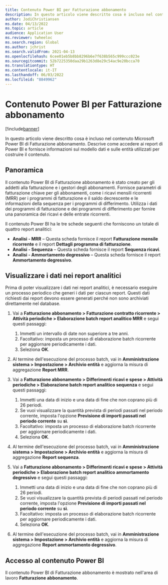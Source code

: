 ```yaml
---
title: Contenuto Power BI per Fatturazione abbonamento
description: In questo articolo viene descritto cosa è incluso nel contenuto Microsoft Power BI di Fatturazione abbonamento.
author: JodiChristiansen
ms.date: 04/13/2022
ms.topic: article
audience: Application User
ms.reviewer: twheeloc
ms.search.region: Global
ms.author: jchrist
ms.search.validFrom: 2021-04-13
ms.openlocfilehash: 6cee01eb5b8bb8296b6e7f638b565c999ccc023e
ms.sourcegitcommit: 52b7225350daa29b1263d8e29c54ac9e20bcca70
ms.translationtype: HT
ms.contentlocale: it-IT
ms.lasthandoff: 06/03/2022
ms.locfileid: "8849962"
---
```

# <a name="subscription-billing-power-bi-content"></a>Contenuto Power BI per Fatturazione abbonamento

[!include[banner](../includes/banner.md)]

In questo articolo viene descritto cosa è incluso nel contenuto Microsoft Power BI di Fatturazione abbonamento. Descrive come accedere ai report di Power BI e fornisce informazioni sul modello dati e sulle entità utilizzati per costruire il contenuto. 

## <a name="overview"></a>Panoramica

Il contenuto Power BI di Fatturazione abbonamento è stato creato per gli addetti alla fatturazione e i gestori degli abbonamenti. Fornisce parametri di fatturazione chiave per gli abbonamenti, come i ricavi mensili ricorrenti (MRR) per i programmi di fatturazione e il saldo decrescente e le informazioni della sequenza per i programmi di differimento. Utilizza i dati dei programmi di fatturazione e dei programmi di differimento per fornire una panoramica dei ricavi e delle entrate ricorrenti.

Il contenuto Power BI ha le tre schede seguenti che forniscono un totale di quattro report analitici: 

- **Analisi - MRR** – Questa scheda fornisce il report **Fatturazione mensile ricorrente** e il report **Dettagli programma di fatturazione**.
- **Analisi - Sequenza** – Questa scheda fornisce il report **Sequenza ricavi**.
- **Analisi - Ammortamento degressivo** – Questa scheda fornisce il report **Ammortamento degressivo**.

## <a name="view-data-on-the-analytical-reports"></a>Visualizzare i dati nei report analitici

Prima di poter visualizzare i dati nei report analitici, è necessario eseguire un processo periodico che generi i dati per ciascun report. Questi dati richiesti dai report devono essere generati perché non sono archiviati direttamente nel database. 

1. Vai a **Fatturazione abbonamento \> Fatturazione contratto ricorrente \> Attività periodiche \> Elaborazione batch report analitico MRR** e segui questi passaggi:

    1. Immetti un intervallo di date non superiore a tre anni.
    2. Facoltativo: imposta un processo di elaborazione batch ricorrente per aggiornare periodicamente i dati.
    3. Seleziona **OK**.

2. Al termine dell'esecuzione del processo batch, vai in **Amministrazione sistema \> Impostazione \> Archivio entità** e aggiorna la misura di aggregazione **Report MRR**. 
3. Vai a **Fatturazione abbonamento \> Differimenti ricavi e spese \> Attività periodiche \> Elaborazione batch report analitico sequenza** e segui questi passaggi:

    1. Immetti una data di inizio e una data di fine che non coprano più di 26 periodi. 
    2. Se vuoi visualizzare la quantità prevista di periodi passati nel periodo corrente, imposta l'opzione **Previsione di importi passati nel periodo corrente** su **sì**.
    3. Facoltativo: imposta un processo di elaborazione batch ricorrente per aggiornare periodicamente i dati.
    4. Seleziona **OK**. 

4. Al termine dell'esecuzione del processo batch, vai in **Amministrazione sistema \> Impostazione \> Archivio entità** e aggiorna la misura di aggregazione **Report sequenza**.
5. Vai a **Fatturazione abbonamento \> Differimenti ricavi e spese \> Attività periodiche \> Elaborazione batch report analitico ammortamento degressivo** e segui questi passaggi:

    1. Immetti una data di inizio e una data di fine che non coprano più di 26 periodi. 
    2. Se vuoi visualizzare la quantità prevista di periodi passati nel periodo corrente, imposta l'opzione **Previsione di importi passati nel periodo corrente** su **sì**.
    3. Facoltativo: imposta un processo di elaborazione batch ricorrente per aggiornare periodicamente i dati.
    4. Seleziona **OK**.

6. Al termine dell'esecuzione del processo batch, vai in **Amministrazione sistema \> Impostazione \> Archivio entità** e aggiorna la misura di aggregazione **Report ammortamento degressivo**.

## <a name="accessing-the-power-bi-content"></a>Accesso al contenuto Power BI

Il contenuto Power BI di Fatturazione abbonamento è mostrato nell'area di lavoro **Fatturazione abbonamento**.
